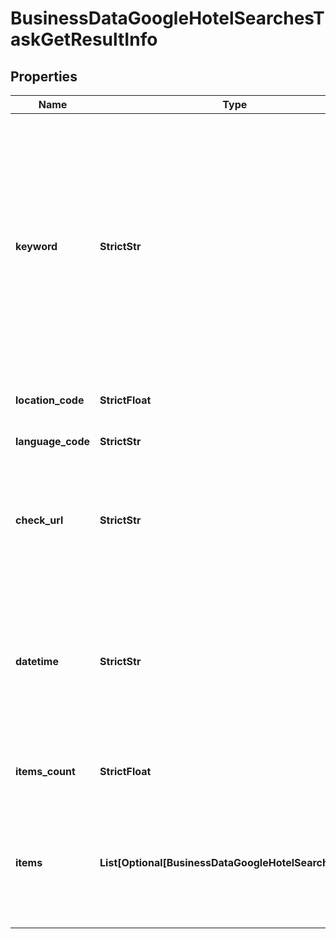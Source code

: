 # BusinessDataGoogleHotelSearchesTaskGetResultInfo


## Properties

| Name | Type | Description | Notes |
|------------ | ------------- | ------------- | -------------|
**keyword** | **StrictStr** | keyword received in a POST array<br>keyword is returned with decoded %## (plus character ‘+’ will be decoded to a space character);<br>in order to obtain accurate search results, the location name is appended to the keyword automatically |[optional]|
**location_code** | **StrictFloat** | location code in a POST array |[optional]|
**language_code** | **StrictStr** | language code in a POST array |[optional]|
**check_url** | **StrictStr** | direct URL to search engine results<br>you can use it to make sure that we provided accurate results |[optional]|
**datetime** | **StrictStr** | date and time when the result was received<br>in the UTC format: “yyyy-mm-dd hh-mm-ss +00:00”<br>example:<br>2019-11-15 12:57:46 +00:00 |[optional]|
**items_count** | **StrictFloat** | item types<br>the number of items in the items array |[optional]|
**items** | **List[Optional[BusinessDataGoogleHotelSearchesItem]]** | array of items<br>note: this field always equals null; use it to facilitate integration and ensure interoperability with the Hotel Info endpoint |[optional]|